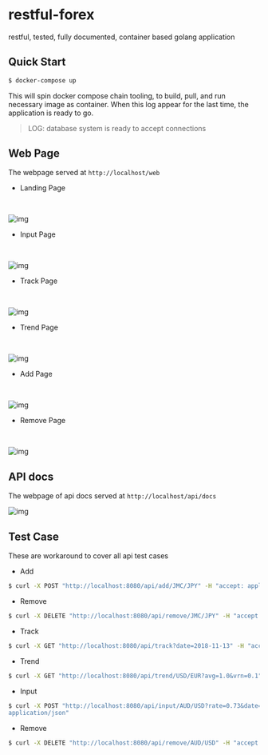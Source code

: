 # restful-forex
restful, tested, fully documented, container based golang application

## Quick Start
```sh
$ docker-compose up
```
This will spin docker compose chain tooling, to build, pull, and run necessary image as container. When this log appear for the last time, the application is ready to go.
> LOG:  database system is ready to accept connections

## Web Page
The webpage served at `http://localhost/web`
- Landing Page
<br>

![img](https://i.imgur.com/g1ZwAbw.png)

- Input Page
<br>

![img](https://i.imgur.com/mkWqN0L.png)

- Track Page
<br>

![img](https://i.imgur.com/MqH9ld6.png)

- Trend Page
<br>

![img](https://i.imgur.com/BVngeQb.png)

- Add Page
<br>

![img](https://i.imgur.com/xgIFPzf.png)

- Remove Page
<br>

![img](https://i.imgur.com/MZcp43O.png)

## API docs
The webpage of api docs served at `http://localhost/api/docs`
<br>

![img](https://i.imgur.com/ds4k7tx.png)


## Test Case
These are workaround to cover all api test cases
- Add
```sh
$ curl -X POST "http://localhost:8080/api/add/JMC/JPY" -H "accept: application/json"
```
- Remove
```sh
$ curl -X DELETE "http://localhost:8080/api/remove/JMC/JPY" -H "accept: application/json"
```
- Track
```sh
$ curl -X GET "http://localhost:8080/api/track?date=2018-11-13" -H "accept: application/json"
```
- Trend
```sh
$ curl -X GET "http://localhost:8080/api/trend/USD/EUR?avg=1.0&vrn=0.1" -H "accept: application/json"
```
- Input
```sh
$ curl -X POST "http://localhost:8080/api/input/AUD/USD?rate=0.73&date=2018-11-16" -H "accept: 
application/json"
```
- Remove
```sh
$ curl -X DELETE "http://localhost:8080/api/remove/AUD/USD" -H "accept: application/json"
```